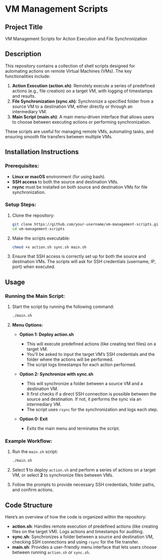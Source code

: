 

# **VM Management Scripts**

## **Project Title**
VM Management Scripts for Action Execution and File Synchronization

## **Description**
This repository contains a collection of shell scripts designed for automating actions on remote Virtual Machines (VMs). The key functionalities include:

1. **Action Execution (action.sh)**: Remotely execute a series of predefined actions (e.g., file creation) on a target VM, with logging of timestamps and results.
2. **File Synchronization (sync.sh)**: Synchronize a specified folder from a source VM to a destination VM, either directly or through an intermediary VM.
3. **Main Script (main.sh)**: A main menu-driven interface that allows users to choose between executing actions or performing synchronization.

These scripts are useful for managing remote VMs, automating tasks, and ensuring smooth file transfers between multiple VMs.

## **Installation Instructions**
### Prerequisites:
- **Linux or macOS** environment (for using bash).
- **SSH access** to both the source and destination VMs.
- **rsync** must be installed on both source and destination VMs for file synchronization.

### Setup Steps:
1. Clone the repository:
   ```bash
   git clone https://github.com/your-username/vm-management-scripts.git
   cd vm-management-scripts
   ```

2. Make the scripts executable:
   ```bash
   chmod +x action.sh sync.sh main.sh
   ```

3. Ensure that SSH access is correctly set up for both the source and destination VMs. The scripts will ask for SSH credentials (username, IP, port) when executed.

## **Usage**
### Running the Main Script:
1. Start the script by running the following command:
   ```bash
   ./main.sh
   ```

2. **Menu Options:**
   - **Option 1: Deploy action.sh**
     - This will execute predefined actions (like creating text files) on a target VM.
     - You'll be asked to input the target VM’s SSH credentials and the folder where the actions will be performed.
     - The script logs timestamps for each action performed.

   - **Option 2: Synchronize with sync.sh**
     - This will synchronize a folder between a source VM and a destination VM.
     - It first checks if a direct SSH connection is possible between the source and destination. If not, it performs the sync via an intermediary VM.
     - The script uses `rsync` for the synchronization and logs each step.
   
   - **Option 0: Exit**
     - Exits the main menu and terminates the script.

### Example Workflow:
1. Run the `main.sh` script:
   ```bash
   ./main.sh
   ```
   
2. Select **1** to deploy `action.sh` and perform a series of actions on a target VM, or select **2** to synchronize files between VMs.

3. Follow the prompts to provide necessary SSH credentials, folder paths, and confirm actions.

## **Code Structure**
Here’s an overview of how the code is organized within the repository:

- **action.sh**: Handles remote execution of predefined actions (like creating files on the target VM). Logs actions and timestamps for auditing.
- **sync.sh**: Synchronizes a folder between a source and destination VM, checking SSH connections and using `rsync` for the file transfer.
- **main.sh**: Provides a user-friendly menu interface that lets users choose between running `action.sh` or `sync.sh`.




